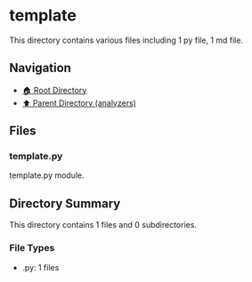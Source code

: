# template

This directory contains various files including 1 py file, 1 md file.

## Navigation

* [🏠 Root Directory](/backtest/analyzers/template/../backtest/analyzers/template/../backtest/analyzers/template/..README.md)
* [⬆️ Parent Directory (analyzers)](../README.md)

## Files

### template.py

template.py module.

## Directory Summary

This directory contains 1 files and 0 subdirectories.

### File Types

* .py: 1 files
